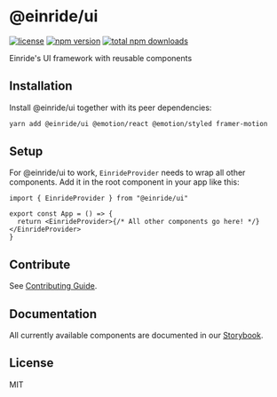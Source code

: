 # @einride/ui

[![license](https://img.shields.io/npm/l/@einride/ui.svg)](https://github.com/einride/ui/blob/main/LICENSE)
[![npm version](https://img.shields.io/npm/v/@einride/ui.svg)](https://www.npmjs.com/package/@einride/ui)
[![total npm downloads](https://img.shields.io/npm/dt/@einride/ui.svg)](https://www.npmjs.com/package/@einride/ui)

Einride's UI framework with reusable components

## Installation

Install @einride/ui together with its peer dependencies:

```bash
yarn add @einride/ui @emotion/react @emotion/styled framer-motion
```

## Setup

For @einride/ui to work, `EinrideProvider` needs to wrap all other components. Add it in the root
component in your app like this:

```tsx
import { EinrideProvider } from "@einride/ui"

export const App = () => {
  return <EinrideProvider>{/* All other components go here! */}</EinrideProvider>
}
```

## Contribute

See [Contributing Guide](https://github.com/einride/ui/blob/main/CONTRIBUTING.md).

## Documentation

All currently available components are documented in our
[Storybook](https://main--606dcc0a2208ee00215fb2d9.chromatic.com/).

## License

MIT
